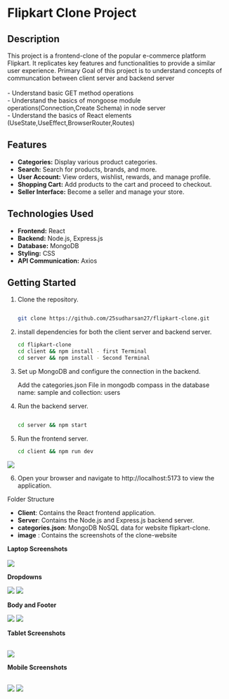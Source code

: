 # Flipkart Clone Project

## Description

This project is a frontend-clone of the popular e-commerce platform Flipkart. It replicates key features and functionalities to provide a similar user experience.
Primary Goal of this project is to understand concepts of communcation between client server and backend server 
    <br>
    <br>
    - Understand basic GET method operations<br>
    - Understand the basics of mongoose module operations(Connection,Create Schema) in node server <br>
    - Understand the basics of React elements (UseState,UseEffect,BrowserRouter,Routes)<br>
## Features

- **Categories:** Display various product categories.
- **Search:** Search for products, brands, and more.
- **User Account:** View orders, wishlist, rewards, and manage profile.
- **Shopping Cart:** Add products to the cart and proceed to checkout.
- **Seller Interface:** Become a seller and manage your store.

## Technologies Used

- **Frontend:** React
- **Backend:** Node.js, Express.js
- **Database:** MongoDB
- **Styling:** CSS
- **API Communication:** Axios

## Getting Started

1. Clone the repository.
    ```bash

    git clone https://github.com/25sudharsan27/flipkart-clone.git

2. install dependencies for both the client server and backend server.
    ```bash
    cd flipkart-clone
    cd client && npm install - first Terminal 
    cd server && npm install - Second Terminal

3. Set up MongoDB and configure the connection in the backend.

    Add the categories.json File in mongodb compass in the database name: sample and collection: users

4. Run the backend server.
    ```bash

    cd server && npm start

5. Run the frontend server.
    ```bash
    cd client && npm run dev

<img src="image/run.png" >

6. Open your browser and navigate to http://localhost:5173 to view the application.

Folder Structure

- **Client**: Contains the React frontend application.
- **Server**: Contains the Node.js and Express.js backend server.
- **categories.json**: MongoDB NoSQL data for website flipkart-clone.
- **image** : Contains the screenshots of the clone-website




**Laptop Screenshots**
<br>
<br>
<img src="image/lap1.png" >



**Dropdowns** 


<img src="image/lapdrop1.png" >
<img src="image/lapdrop2.png" >

**Body and Footer**


<img src="image/lap2.png" >
<img src="image/lap3.png" >


**Tablet Screenshots**
<br>
<br>

<img src="image/tabview.png" >


**Mobile Screenshots**
<br>
<br>

<img src="image/mobile.png">
<img src="image/mobile2.png">
